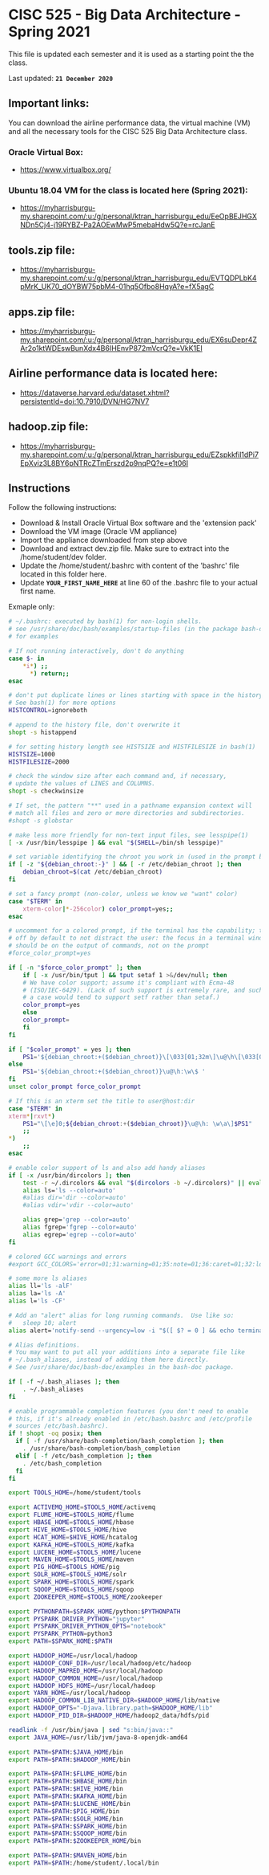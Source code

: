# CISC 525 - Big Data Architecture - Spring 2021
This file is updated each semester and it is used as a starting point the the class.

Last updated: **`21 December 2020`**

## Important links:
You can download the airline performance data, the virtual machine (VM) and all 
the necessary tools for the CISC 525 Big Data Architecture class.

### Oracle Virtual Box:
  - https://www.virtualbox.org/
  
### Ubuntu 18.04 VM for the class is located here (Spring 2021):
  - https://myharrisburgu-my.sharepoint.com/:u:/g/personal/ktran_harrisburgu_edu/EeOpBEJHGXNDn5Cj4-j19RYBZ-Pa2AOEwMwP5mebaHdw5Q?e=rcJanE
  
## tools.zip file:
  - https://myharrisburgu-my.sharepoint.com/:u:/g/personal/ktran_harrisburgu_edu/EVTQDPLbK4pMrK_UK70_dOYBW75pbM4-01hq5Ofbo8HqyA?e=fX5agC
  
## apps.zip file:
  - https://myharrisburgu-my.sharepoint.com/:u:/g/personal/ktran_harrisburgu_edu/EX6suDepr4ZAr2o1ktWDEswBunXdx4B6IHEnvP872mVcrQ?e=VkK1EI

## Airline performance data is located here:
  - https://dataverse.harvard.edu/dataset.xhtml?persistentId=doi:10.7910/DVN/HG7NV7

## hadoop.zip file:
  - https://myharrisburgu-my.sharepoint.com/:u:/g/personal/ktran_harrisburgu_edu/EZspkkfil1dPi7EpXviz3L8BY6pNTRcZTmErszd2p9nqPQ?e=e1t06I

## Instructions
Follow the following instructions:
- Download & Install Oracle Virtual Box software and the 'extension pack'
- Download the VM image (Oracle VM appliance)
- Import the appliance downloaded from step above
- Download and extract dev.zip file. Make sure to extract into the /home/student/dev folder.
- Update the /home/student/.bashrc with content of the 'bashrc' file located in this folder here.
- Update **`YOUR_FIRST_NAME_HERE`** at line 60 of the .bashrc file to your actual first name.


Exmaple only:

```bash
# ~/.bashrc: executed by bash(1) for non-login shells.
# see /usr/share/doc/bash/examples/startup-files (in the package bash-doc)
# for examples

# If not running interactively, don't do anything
case $- in
    *i*) ;;
      *) return;;
esac

# don't put duplicate lines or lines starting with space in the history.
# See bash(1) for more options
HISTCONTROL=ignoreboth

# append to the history file, don't overwrite it
shopt -s histappend

# for setting history length see HISTSIZE and HISTFILESIZE in bash(1)
HISTSIZE=1000
HISTFILESIZE=2000

# check the window size after each command and, if necessary,
# update the values of LINES and COLUMNS.
shopt -s checkwinsize

# If set, the pattern "**" used in a pathname expansion context will
# match all files and zero or more directories and subdirectories.
#shopt -s globstar

# make less more friendly for non-text input files, see lesspipe(1)
[ -x /usr/bin/lesspipe ] && eval "$(SHELL=/bin/sh lesspipe)"

# set variable identifying the chroot you work in (used in the prompt below)
if [ -z "${debian_chroot:-}" ] && [ -r /etc/debian_chroot ]; then
    debian_chroot=$(cat /etc/debian_chroot)
fi

# set a fancy prompt (non-color, unless we know we "want" color)
case "$TERM" in
    xterm-color|*-256color) color_prompt=yes;;
esac

# uncomment for a colored prompt, if the terminal has the capability; turned
# off by default to not distract the user: the focus in a terminal window
# should be on the output of commands, not on the prompt
#force_color_prompt=yes

if [ -n "$force_color_prompt" ]; then
    if [ -x /usr/bin/tput ] && tput setaf 1 >&/dev/null; then
	# We have color support; assume it's compliant with Ecma-48
	# (ISO/IEC-6429). (Lack of such support is extremely rare, and such
	# a case would tend to support setf rather than setaf.)
	color_prompt=yes
    else
	color_prompt=
    fi
fi

if [ "$color_prompt" = yes ]; then
    PS1='${debian_chroot:+($debian_chroot)}\[\033[01;32m\]\u@\h\[\033[00m\]:\[\033[01;34m\]\w\[\033[00m\]\$ '
else
    PS1='${debian_chroot:+($debian_chroot)}\u@\h:\w\$ '
fi
unset color_prompt force_color_prompt

# If this is an xterm set the title to user@host:dir
case "$TERM" in
xterm*|rxvt*)
    PS1="\[\e]0;${debian_chroot:+($debian_chroot)}\u@\h: \w\a\]$PS1"
    ;;
*)
    ;;
esac

# enable color support of ls and also add handy aliases
if [ -x /usr/bin/dircolors ]; then
    test -r ~/.dircolors && eval "$(dircolors -b ~/.dircolors)" || eval "$(dircolors -b)"
    alias ls='ls --color=auto'
    #alias dir='dir --color=auto'
    #alias vdir='vdir --color=auto'

    alias grep='grep --color=auto'
    alias fgrep='fgrep --color=auto'
    alias egrep='egrep --color=auto'
fi

# colored GCC warnings and errors
#export GCC_COLORS='error=01;31:warning=01;35:note=01;36:caret=01;32:locus=01:quote=01'

# some more ls aliases
alias ll='ls -alF'
alias la='ls -A'
alias l='ls -CF'

# Add an "alert" alias for long running commands.  Use like so:
#   sleep 10; alert
alias alert='notify-send --urgency=low -i "$([ $? = 0 ] && echo terminal || echo error)" "$(history|tail -n1|sed -e '\''s/^\s*[0-9]\+\s*//;s/[;&|]\s*alert$//'\'')"'

# Alias definitions.
# You may want to put all your additions into a separate file like
# ~/.bash_aliases, instead of adding them here directly.
# See /usr/share/doc/bash-doc/examples in the bash-doc package.

if [ -f ~/.bash_aliases ]; then
    . ~/.bash_aliases
fi

# enable programmable completion features (you don't need to enable
# this, if it's already enabled in /etc/bash.bashrc and /etc/profile
# sources /etc/bash.bashrc).
if ! shopt -oq posix; then
  if [ -f /usr/share/bash-completion/bash_completion ]; then
    . /usr/share/bash-completion/bash_completion
  elif [ -f /etc/bash_completion ]; then
    . /etc/bash_completion
  fi
fi

export TOOLS_HOME=/home/student/tools

export ACTIVEMQ_HOME=$TOOLS_HOME/activemq
export FLUME_HOME=$TOOLS_HOME/flume
export HBASE_HOME=$TOOLS_HOME/hbase
export HIVE_HOME=$TOOLS_HOME/hive
export HCAT_HOME=$HIVE_HOME/hcatalog
export KAFKA_HOME=$TOOLS_HOME/kafka
export LUCENE_HOME=$TOOLS_HOME/lucene
export MAVEN_HOME=$TOOLS_HOME/maven
export PIG_HOME=$TOOLS_HOME/pig
export SOLR_HOME=$TOOLS_HOME/solr
export SPARK_HOME=$TOOLS_HOME/spark
export SQOOP_HOME=$TOOLS_HOME/sqoop
export ZOOKEEPER_HOME=$TOOLS_HOME/zookeeper

export PYTHONPATH=$SPARK_HOME/python:$PYTHONPATH
export PYSPARK_DRIVER_PYTHON="jupyter"
export PYSPARK_DRIVER_PYTHON_OPTS="notebook"
export PYSPARK_PYTHON=python3
export PATH=$SPARK_HOME:$PATH

export HADOOP_HOME=/usr/local/hadoop
export HADOOP_CONF_DIR=/usr/local/hadoop/etc/hadoop
export HADOOP_MAPRED_HOME=/usr/local/hadoop
export HADOOP_COMMON_HOME=/usr/local/hadoop
export HADOOP_HDFS_HOME=/usr/local/hadoop
export YARN_HOME=/usr/local/hadoop
export HADOOP_COMMON_LIB_NATIVE_DIR=$HADOOP_HOME/lib/native
export HADOOP_OPTS="-Djava.library.path=$HADOOP_HOME/lib"
export HADOOP_PID_DIR=$HADOOP_HOME/hadoop2_data/hdfs/pid

readlink -f /usr/bin/java | sed "s:bin/java::"
export JAVA_HOME=/usr/lib/jvm/java-8-openjdk-amd64

export PATH=$PATH:$JAVA_HOME/bin
export PATH=$PATH:$HADOOP_HOME/bin

export PATH=$PATH:$FLUME_HOME/bin
export PATH=$PATH:$HBASE_HOME/bin
export PATH=$PATH:$HIVE_HOME/bin
export PATH=$PATH:$KAFKA_HOME/bin
export PATH=$PATH:$LUCENE_HOME/bin
export PATH=$PATH:$PIG_HOME/bin
export PATH=$PATH:$SOLR_HOME/bin
export PATH=$PATH:$SPARK_HOME/bin
export PATH=$PATH:$SQOOP_HOME/bin
export PATH=$PATH:$ZOOKEEPER_HOME/bin

export PATH=$PATH:$MAVEN_HOME/bin
export PATH=$PATH:/home/student/.local/bin
```
